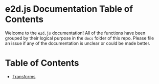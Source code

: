 # e2d.js Documentation Table of Contents

Welcome to the `e2d.js` documentation! All of the functions have been grouped by their logical purpose in the `docs` folder of this repo. Please file an issue if any of the documentation is unclear or could be made better.

# Table of Contents

- [Transforms](https://github.com/e2d/e2d/blob/master/docs/transforms/readme.md)
